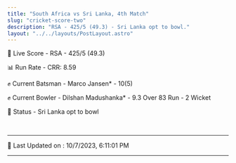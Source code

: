 ```yaml
---
title: "South Africa vs Sri Lanka, 4th Match"
slug: "cricket-score-two"
description: "RSA - 425/5 (49.3) - Sri Lanka opt to bowl."
layout: "../../layouts/PostLayout.astro"
---
```


🔴 Live Score - RSA - 425/5 (49.3)  

📊 Run Rate - CRR: 8.59  

✊ Current Batsman - Marco Jansen* - 10(5)  

✊ Current Bowler - Dilshan Madushanka* - 9.3 Over 83 Run - 2 Wicket  

📑 Status - Sri Lanka opt to bowl

<br />

***

📝 Last Updated on : 10/7/2023, 6:11:01 PM

***

